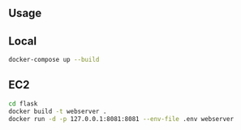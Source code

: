 ## Usage

## Local
```bash
docker-compose up --build
```

## EC2
```bash
cd flask
docker build -t webserver .
docker run -d -p 127.0.0.1:8081:8081 --env-file .env webserver
```